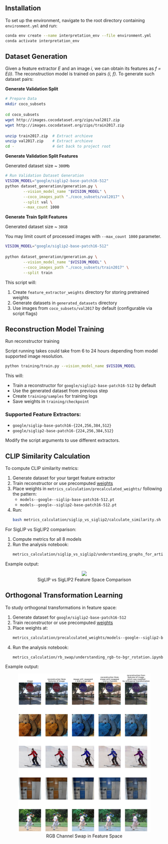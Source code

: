 ## Installation
To set up the environment, navigate to the root directory containing `environment.yml` and run:

```bash
conda env create --name interpretation_env --file environment.yml
conda activate interpretation_env
```

## Dataset Generation
Given a feature extractor *E* and an image *i*, we can obtain its features as *f = E(i)*. The reconstruction model is trained on pairs *(i, f)*. To generate such dataset pairs:

**Generate Validation Split**


```bash
# Prepare Data
mkdir coco_subsets

cd coco_subsets
wget http://images.cocodataset.org/zips/val2017.zip
wget http://images.cocodataset.org/zips/train2017.zip

unzip train2017.zip  # Extract archieve
unzip val2017.zip    # Extract archieve
cd -                 # Get back to project root
```

**Generate Validation Split Features**

Generated dataset size  ~ `300Mb`

```bash
# Run Validation Dataset Generation
VISION_MODEL="google/siglip2-base-patch16-512"
python dataset_generation/generation.py \
        --vision_model_name "$VISION_MODEL" \
        --coco_images_path "./coco_subsets/val2017" \
        --split val \
        --max_count 1000
```

**Generate Train Split Features**

Generated dataset size  ~ `30GB`

You may limit count of processed images with `--max_count 1000` parameter.

```bash
VISION_MODEL="google/siglip2-base-patch16-512"

python dataset_generation/generation.py \
        --vision_model_name "$VISION_MODEL" \
        --coco_images_path "./coco_subsets/train2017" \
        --split train
```

This script will:
1. Create `feature_extractor_weights` directory for storing pretrained weights
2. Generate datasets in `generated_datasets` directory
3. Use images from `coco_subsets/val2017` by default (configurable via script flags)

## Reconstruction Model Training
Run reconstructor training

Script running takes could take from 6 to 24 hours depending from model supported image resolution.
```bash
python training/train.py --vision_model_name $VISION_MODEL
```

This will:
- Train a reconstructor for `google/siglip2-base-patch16-512` by default
- Use the generated dataset from previous step
- Create `training/samples` for training logs
- Save weights in `training/checkpoint`

### Supported Feature Extractors:
- `google/siglip-base-patch16-{224,256,384,512}`
- `google/siglip2-base-patch16-{224,256,384,512}`

Modify the script arguments to use different extractors.

## CLIP Similarity Calculation
To compute CLIP similarity metrics:

1. Generate dataset for your target feature extractor
2. Train reconstructor or use precomputed [weights](https://drive.google.com/file/d/1i-B-5yBpSwcZL3_Z2Dz53jfxiY9T-fkb/view?usp=drive_link)
3. Place weights in `metrics_calculation/precalculated_weights/` following the pattern:
   - `models--google--siglip-base-patch16-512.pt`
   - `models--google--siglip2-base-patch16-512.pt`
4. Run:
   ```bash
   bash metrics_calculation/siglip_vs_siglip2/calculate_similarity.sh
   ```

For SigLIP vs SigLIP2 comparison:
1. Compute metrics for all 8 models
2. Run the analysis notebook:
   ```bash
   metrics_calculation/siglip_vs_siglip2/understanding_graphs_for_article.ipynb
   ```

Example output:
<div align="center">
<figure>
  <img src="resources/v1_vs_v2.png" width="600">
  <figcaption>SigLIP vs SigLIP2 Feature Space Comparison</figcaption>
</figure>
</div>

## Orthogonal Transformation Learning
To study orthogonal transformations in feature space:

1. Generate dataset for `google/siglip2-base-patch16-512`
2. Train reconstructor or use precomputed [weights](https://drive.google.com/file/d/1i-B-5yBpSwcZL3_Z2Dz53jfxiY9T-fkb/view?usp=drive_link)
3. Place weights at:
   ```bash
   metrics_calculation/precalculated_weights/models--google--siglip2-base-patch16-512.pt
   ```
4. Run the analysis notebook:
   ```
   metrics_calculation/rb_swap/understanding_rgb-to-bgr_rotation.ipynb
   ```

Example output:
<div align="center">
<figure>
  <img src="resources/rb_swap.png" width="600">
  <figcaption>RGB Channel Swap in Feature Space</figcaption>
</figure>
</div>
